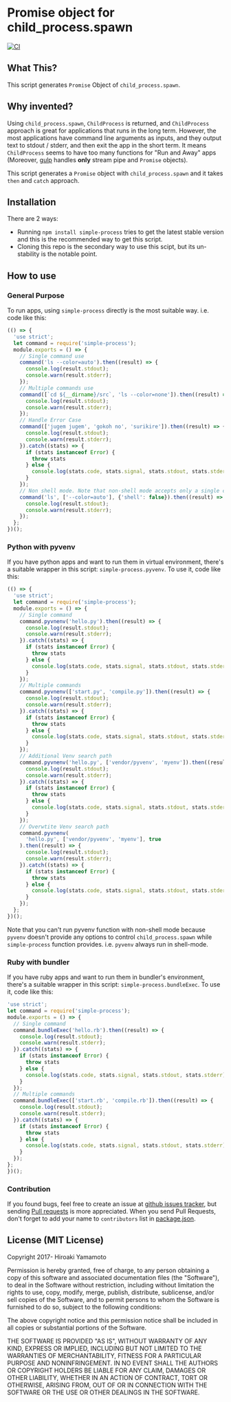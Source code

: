 # Promise object for child_process.spawn

[![CI]][CILink]

[CI]: https://travis-ci.org/hiroaki-yamamoto/simple-process.svg?branch=master
[CILink]: https://travis-ci.org/hiroaki-yamamoto/simple-process

## What This?
This script generates `Promise` Object of `child_process.spawn`.

## Why invented?
Using `child_process.spawn`, `ChildProcess` is returned, and `ChildProcess`
approach is great for applications that runs in the long term. However, the
most applications have command line arguments as inputs, and they output
text to stdout / stderr, and then exit the app in the short term. It means
`ChildProcess` seems to have too many functions for "Run and Away"
apps (Moreover, [gulp] handles **only** stream pipe and `Promise` objects).

This script generates a `Promise` object with `child_process.spawn` and it
takes `then` and `catch` approach.

[gulp]: http://gulpjs.com/

## Installation
There are 2 ways:

* Running `npm install simple-process` tries to get the latest stable version
  and this is the recommended way to get this script.
* Cloning this repo is the secondary way to use this scipt, but its un-stability
  is the notable point.

## How to use

### General Purpose
To run apps, using `simple-process` directly is the most suitable way. i.e.
code like this:

```Javascript
(() => {
  'use strict';
  let command = require('simple-process');
  module.exports = () => {
    // Single command use
    command('ls --color=auto').then((result) => {
      console.log(result.stdout);
      console.warn(result.stderr);
    });
    // Multiple commands use
    command([`cd ${__dirname}/src`, 'ls --color=none']).then((result) => {
      console.log(result.stdout);
      console.warn(result.stderr);
    });
    // Handle Error Case
    command(['jugem jugem', 'gokoh no', 'surikire']).then((result) => {
      console.log(result.stdout);
      console.warn(result.stderr);
    }).catch((stats) => {
      if (stats instanceof Error) {
        throw stats
      } else {
        console.log(stats.code, stats.signal, stats.stdout, stats.stderr);
      }
    });
    // Non shell mode. Note that non-shell mode accepts only a single command.
    command('ls', ['--color=auto'], {'shell': false}).then((result) => {
      console.log(result.stdout);
      console.warn(result.stderr);
    });
  };
})();
```

### Python with pyvenv
If you have python apps and want to run them in virtual environment, there's a
suitable wrapper in this script: `simple-process.pyvenv`. To use it, code
like this:

```Javascript
(() => {
  'use strict';
  let command = require('simple-process');
  module.exports = () => {
    // Single command
    command.pyvnenv('hello.py').then((result) => {
      console.log(result.stdout);
      console.warn(result.stderr);
    }).catch((stats) => {
      if (stats instanceof Error) {
        throw stats
      } else {
        console.log(stats.code, stats.signal, stats.stdout, stats.stderr);
      }
    });
    // Multiple commands
    command.pyvnenv(['start.py', 'compile.py']).then((result) => {
      console.log(result.stdout);
      console.warn(result.stderr);
    }).catch((stats) => {
      if (stats instanceof Error) {
        throw stats
      } else {
        console.log(stats.code, stats.signal, stats.stdout, stats.stderr);
      }
    });
    // Additional Venv search path
    command.pyvnenv('hello.py', ['vendor/pyvenv', 'myenv']).then((result) => {
      console.log(result.stdout);
      console.warn(result.stderr);
    }).catch((stats) => {
      if (stats instanceof Error) {
        throw stats
      } else {
        console.log(stats.code, stats.signal, stats.stdout, stats.stderr);
      }
    });
    // Overwtite Venv search path
    command.pyvnenv(
      'hello.py', ['vendor/pyvenv', 'myenv'], true
    ).then((result) => {
      console.log(result.stdout);
      console.warn(result.stderr);
    }).catch((stats) => {
      if (stats instanceof Error) {
        throw stats
      } else {
        console.log(stats.code, stats.signal, stats.stdout, stats.stderr);
      }
    });
  };
})();
```

Note that you can't run pyvenv function with non-shell mode because `pyvenv`
doesn't provide any options to control `child_process.spawn` while
`simple-process` function provides. i.e. `pyvenv` always run in shell-mode.

### Ruby with bundler

If you have ruby apps and want to run them in bundler's environment, there's a
suitable wrapper in this script: `simple-process.bundleExec`. To use it, code
like this:

```Javascript
'use strict';
let command = require('simple-process');
module.exports = () => {
  // Single command
  command.bundleExec('hello.rb').then((result) => {
    console.log(result.stdout);
    console.warn(result.stderr);
  }).catch((stats) => {
    if (stats instanceof Error) {
      throw stats
    } else {
      console.log(stats.code, stats.signal, stats.stdout, stats.stderr);
    }
  });
  // Multiple commands
  command.bundleExec(['start.rb', 'compile.rb']).then((result) => {
    console.log(result.stdout);
    console.warn(result.stderr);
  }).catch((stats) => {
    if (stats instanceof Error) {
      throw stats
    } else {
      console.log(stats.code, stats.signal, stats.stdout, stats.stderr);
    }
  });
};
})();
```

### Contribution

If you found bugs, feel free to create an issue at [github issues tracker],
but sending [Pull requests] is more appreciated. When you send Pull Requests,
don't forget to add your name to `contributors` list in [package.json].

[github issues tracker]: https://github.com/hiroaki-yamamoto/simple-process/issues
[Pull requests]: https://github.com/hiroaki-yamamoto/simple-process/pulls
[package.json]: package.json

## License (MIT License)
Copyright 2017- Hiroaki Yamamoto

Permission is hereby granted, free of charge, to any person obtaining a copy
of this software and associated documentation files (the "Software"), to deal
in the Software without restriction, including without limitation the rights
to use, copy, modify, merge, publish, distribute, sublicense, and/or sell
copies of the Software, and to permit persons to whom the Software is
furnished to do so, subject to the following conditions:

The above copyright notice and this permission notice shall be included in all
copies or substantial portions of the Software.

THE SOFTWARE IS PROVIDED "AS IS", WITHOUT WARRANTY OF ANY KIND, EXPRESS OR
IMPLIED, INCLUDING BUT NOT LIMITED TO THE WARRANTIES OF MERCHANTABILITY,
FITNESS FOR A PARTICULAR PURPOSE AND NONINFRINGEMENT. IN NO EVENT SHALL THE
AUTHORS OR COPYRIGHT HOLDERS BE LIABLE FOR ANY CLAIM, DAMAGES OR OTHER
LIABILITY, WHETHER IN AN ACTION OF CONTRACT, TORT OR OTHERWISE, ARISING FROM,
OUT OF OR IN CONNECTION WITH THE SOFTWARE OR THE USE OR OTHER DEALINGS IN THE
SOFTWARE.
